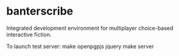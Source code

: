 banterscribe
============

Integrated development environment for multiplayer choice-based interactive fiction.

To launch test server:
    make openpgpjs jquery
    make server
